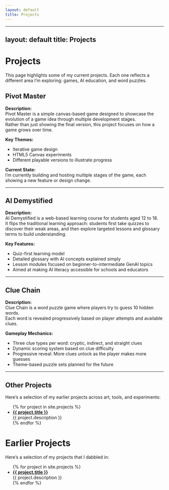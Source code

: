 ```yaml
---
layout: default
title: Projects
---
```

---
layout: default
title: Projects
---

# Projects

This page highlights some of my current projects. Each one reflects a different area I’m exploring: games, AI education, and word puzzles.

## Pivot Master

**Description:**  
Pivot Master is a simple canvas-based game designed to showcase the evolution of a game idea through multiple development stages.  
Rather than just showing the final version, this project focuses on how a game grows over time.

**Key Themes:**  
- Iterative game design  
- HTML5 Canvas experiments  
- Different playable versions to illustrate progress  

**Current State:**  
I’m currently building and hosting multiple stages of the game, each showing a new feature or design change.

---

## AI Demystified

**Description:**  
AI Demystified is a web-based learning course for students aged 12 to 18.  
It flips the traditional learning approach: students first take quizzes to discover their weak areas, and then explore targeted lessons and glossary terms to build understanding.

**Key Features:**  
- Quiz-first learning model  
- Detailed glossary with AI concepts explained simply  
- Lesson modules focused on beginner-to-intermediate GenAI topics  
- Aimed at making AI literacy accessible for schools and educators  

---

## Clue Chain

**Description:**  
Clue Chain is a word puzzle game where players try to guess 10 hidden words.  
Each word is revealed progressively based on player attempts and available clues.

**Gameplay Mechanics:**  
- Three clue types per word: cryptic, indirect, and straight clues  
- Dynamic scoring system based on clue difficulty  
- Progressive reveal: More clues unlock as the player makes more guesses  
- Theme-based puzzle sets planned for the future  

---

## Other Projects

Here’s a selection of my earlier projects across art, tools, and experiments:

<ul>
  {% for project in site.projects %}
    <li>
      <strong><a href="{{ project.link }}">{{ project.title }}</a></strong><br/>
      {{ project.description }}
    </li>
  {% endfor %}
</ul>

# Earlier Projects
Here’s a selection of my projects that I dabbled in:

<ul>
  {% for project in site.projects %}
    <li>
      <strong><a href="{{ project.link }}">{{ project.title }}</a></strong><br/>
      {{ project.description }}
    </li>
  {% endfor %}
</ul>
